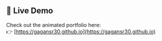 ## 🔗 Live Demo

Check out the animated portfolio here:  
👉 [https://gagansr30.github.io](https://gagansr30.github.io)

